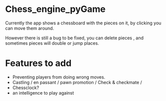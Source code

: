 # Chess_engine_pyGame

Currently the app shows a chessboard with the pieces on it, by clicking you can move them around.

However there is still a bug to be fixed, you can delete pieces , and sometimes pieces will double or jump places.

# Features to add

- Preventing players from doing wrong moves.
- Castling / en passant / pawn promotion / Check & checkmate /
- Chessclock?
- an intelligence to play against
